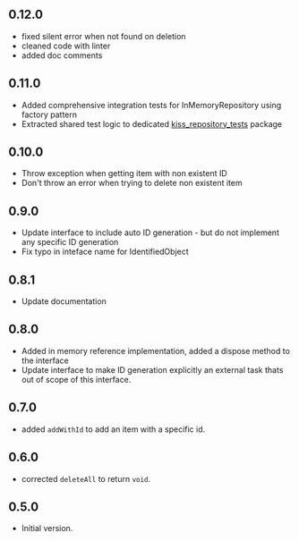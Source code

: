 ## 0.12.0

- fixed silent error when not found on deletion
- cleaned code with linter
- added doc comments

## 0.11.0

- Added comprehensive integration tests for InMemoryRepository using factory pattern
- Extracted shared test logic to dedicated [kiss_repository_tests](https://github.com/WAMF/kiss_repository_tests) package

## 0.10.0

- Throw exception when getting item with non existent ID
- Don't throw an error when trying to delete non existent item

## 0.9.0

- Update interface to include auto ID generation - but do not implement any specific ID generation
- Fix typo in inteface name for IdentifiedObject

## 0.8.1

- Update documentation

## 0.8.0

- Added in memory reference implementation, added a dispose method to the interface
- Update interface to make ID generation explicitly an external task thats out of scope of this interface.

## 0.7.0

- added `addWithId` to add an item with a specific id.

## 0.6.0

- corrected `deleteAll` to return `void`.

## 0.5.0

- Initial version.

